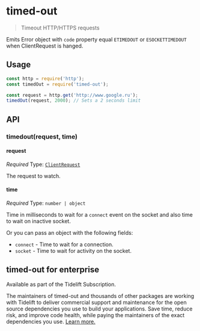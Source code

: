 # timed-out

> Timeout HTTP/HTTPS requests

Emits Error object with `code` property equal `ETIMEDOUT` or `ESOCKETTIMEDOUT` when ClientRequest is hanged.


## Usage

```js
const http = require('http');
const timedOut = require('timed-out');

const request = http.get('http://www.google.ru');
timedOut(request, 2000); // Sets a 2 seconds limit
```


## API

### timedout(request, time)

#### request

*Required*
Type: [`ClientRequest`](https://nodejs.org/api/http.html#http_class_http_clientrequest)

The request to watch.

#### time

*Required*
Type: `number | object`

Time in milliseconds to wait for a `connect` event on the socket and also time to wait on inactive socket.

Or you can pass an object with the following fields:

- `connect` - Time to wait for a connection.
- `socket`  - Time to wait for activity on the socket.


## timed-out for enterprise

Available as part of the Tidelift Subscription.

The maintainers of timed-out and thousands of other packages are working with Tidelift to deliver commercial support and maintenance for the open source dependencies you use to build your applications. Save time, reduce risk, and improve code health, while paying the maintainers of the exact dependencies you use. [Learn more.](https://tidelift.com/subscription/pkg/npm-timed-out?utm_source=npm-timed-out&utm_medium=referral&utm_campaign=enterprise&utm_term=repo)
